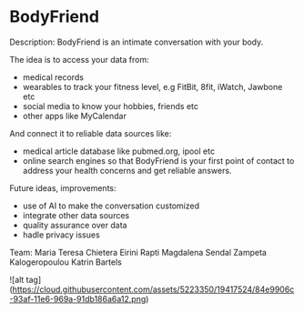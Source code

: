 # BodyFriend 

Description:
BodyFriend is an intimate conversation with your body. 

The idea is to access your data from:
   - medical records
   - wearables to track your fitness level, e.g FitBit, 8fit, iWatch, Jawbone etc
   - social media to know your hobbies, friends etc 
   - other apps like MyCalendar
   
And connect it to reliable data sources like:

   - medical article database like pubmed.org, ipool etc
   - online search engines
so that BodyFriend is your first point of contact to address your health concerns and get reliable answers.

Future ideas, improvements:
  - use of AI to make the conversation customized
  - integrate other data sources
  - quality assurance over data
  - hadle privacy issues
  
  


Team:
Maria Teresa Chietera
Eirini Rapti
Magdalena Sendal
Zampeta Kalogeropoulou
Katrin Bartels

![alt tag] (https://cloud.githubusercontent.com/assets/5223350/19417524/84e9906c-93af-11e6-969a-91db186a6a12.png)
